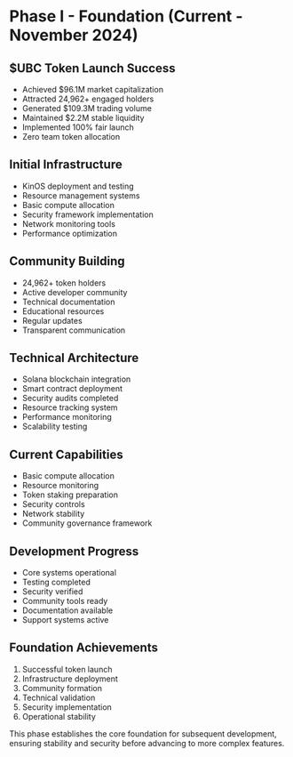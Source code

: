 # Phase I - Foundation (Current - November 2024)

## $UBC Token Launch Success
- Achieved $96.1M market capitalization
- Attracted 24,962+ engaged holders
- Generated $109.3M trading volume
- Maintained $2.2M stable liquidity
- Implemented 100% fair launch
- Zero team token allocation

## Initial Infrastructure
- KinOS deployment and testing
- Resource management systems
- Basic compute allocation
- Security framework implementation
- Network monitoring tools
- Performance optimization

## Community Building
- 24,962+ token holders
- Active developer community
- Technical documentation
- Educational resources
- Regular updates
- Transparent communication

## Technical Architecture
- Solana blockchain integration
- Smart contract deployment
- Security audits completed
- Resource tracking system
- Performance monitoring
- Scalability testing

## Current Capabilities
- Basic compute allocation
- Resource monitoring
- Token staking preparation
- Security controls
- Network stability
- Community governance framework

## Development Progress
- Core systems operational
- Testing completed
- Security verified
- Community tools ready
- Documentation available
- Support systems active

## Foundation Achievements
1. Successful token launch
2. Infrastructure deployment
3. Community formation
4. Technical validation
5. Security implementation
6. Operational stability

This phase establishes the core foundation for subsequent development, ensuring stability and security before advancing to more complex features.
